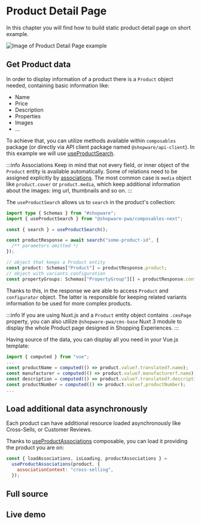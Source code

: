 <script setup>
import StackBlitzLiveExample from "../../components/StackBlitzLiveExample.vue";
</script>

# Product Detail Page

In this chapter you will find how to build static product detail page on short example.

<img src="../../.assets/pdp-md.png" alt="Image of Product Detail Page example" class="border-1px border-#eeeeee rounded-md shadow-md my-8 hover:shadow-2xl hover:scale-105 transition duration-200" />

## Get Product data

In order to display information of a product there is a `Product` object needed, containing basic information like:

- Name
- Price
- Description
- Properties
- Images
- ...

To achieve that, you can utilize methods available within `composables` package (or directly via API client package named `@shopware/api-client`). In this example we will use [useProductSearch](../../packages/composables.html#useproductsearch).

:::info Associations
Keep in mind that not every field, or inner object of the `Product` entity is available automatically.
Some of relations need to be assigned explicitly by [associations](https://shopware.stoplight.io/docs/store-api/cf710bf73d0cd-search-queries#associations). The most common case is `media` object like `product.cover` or `product.media`, which keep additional information about the images: img url, thumbnails and so on.
:::

The `useProductSearch` allows us to `search` in the product's collection:

```ts
import type { Schemas } from "#shopware";
import { useProductSearch } from "@shopware-pwa/composables-next";

const { search } = useProductSearch();

const productResponse = await search("some-product-id", {
  /** parameters omitted */
});

// object that keeps a Product entity
const product: Schemas["Product"] = productResponse.product;
// object with variants configuration
const propertyGroups: Schemas["PropertyGroup"][] = productResponse.configurator;
```

Thanks to this, in the response we are able to access `Product` and `configurator` object. The latter is responsible for keeping related variants information to be used for more complex products.

:::info
If you are using Nuxt.js and a `Product` entity object contains `.cmsPage` property, you can also utilize `@shopware-pwa/cms-base` Nuxt 3 module to display the whole Product page designed in Shopping Experiences.
:::

Having source of the data, you can display all you need in your Vue.js template:

```js
import { computed } from "vue";
...
const productName = computed(() => product.value?.translated?.name);
const manufacturer = computed(() => product.value?.manufacturer?.name);
const description = computed(() => product.value?.translated?.description);
const productNumber = computed(() => product.value?.productNumber);
...
```

## Load additional data asynchronously

Each product can have additional resource loaded asynchronously like Cross-Sells, or Customer Reviews.

Thanks to [useProductAssociations](../../../packages/composables.html#useproductassociations) composable, you can load it providing the product you are on:

```js
const { loadAssociations, isLoading, productAssociations } =
  useProductAssociations(product, {
    associationContext: "cross-selling",
  });
```

## Full source

<PageRef page="https://github.com/shopware/frontends/tree/main/examples/product-detail-page"
  title="Product Detail Page Example"
  target="_blank"
  sub="Explore full example of PDP implementation"
  />

## Live demo

<StackBlitzLiveExample projectPath="shopware/frontends/tree/main/examples/product-detail-page" openPath="/" />

